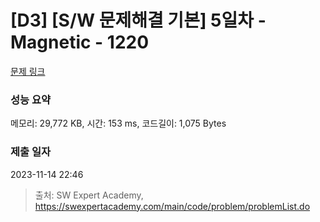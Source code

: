 # [D3] [S/W 문제해결 기본] 5일차 - Magnetic - 1220 

[문제 링크](https://swexpertacademy.com/main/code/problem/problemDetail.do?contestProbId=AV14hwZqABsCFAYD) 

### 성능 요약

메모리: 29,772 KB, 시간: 153 ms, 코드길이: 1,075 Bytes

### 제출 일자

2023-11-14 22:46



> 출처: SW Expert Academy, https://swexpertacademy.com/main/code/problem/problemList.do
